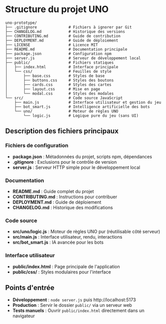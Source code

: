 # Structure du projet UNO

```
uno-prototype/
├── .gitignore              # Fichiers à ignorer par Git
├── CHANGELOG.md            # Historique des versions
├── CONTRIBUTING.md         # Guide de contribution
├── DEPLOYMENT.md           # Guide de déploiement
├── LICENSE                 # Licence MIT
├── README.md               # Documentation principale
├── package.json            # Configuration npm
├── server.js               # Serveur de développement local
├── public/                 # Fichiers statiques
│   ├── index.html          # Interface principale
│   └── css/                # Feuilles de style
│       ├── base.css        # Styles de base
│       ├── buttons.css     # Styles des boutons
│       ├── cards.css       # Styles des cartes
│       ├── layout.css      # Mise en page
│       └── modal.css       # Styles des modales
└── src/                    # Code source JavaScript
    ├── main.js             # Interface utilisateur et gestion du jeu
    ├── bot_smart.js        # Intelligence artificielle des bots
    └── uno/                # Moteur de règles UNO
        └── logic.js        # Logique pure du jeu (sans UI)
```

## Description des fichiers principaux

### Fichiers de configuration
- **package.json** : Métadonnées du projet, scripts npm, dépendances
- **.gitignore** : Exclusions pour le contrôle de version
- **server.js** : Serveur HTTP simple pour le développement local

### Documentation
- **README.md** : Guide complet du projet
- **CONTRIBUTING.md** : Instructions pour contribuer
- **DEPLOYMENT.md** : Guide de déploiement
- **CHANGELOG.md** : Historique des modifications

### Code source
- **src/uno/logic.js** : Moteur de règles UNO pur (réutilisable côté serveur)
- **src/main.js** : Interface utilisateur, rendu, interactions
- **src/bot_smart.js** : IA avancée pour les bots

### Interface utilisateur
- **public/index.html** : Page principale de l'application
- **public/css/** : Styles modulaires pour l'interface

## Points d'entrée

- **Développement** : `node server.js` puis http://localhost:5173
- **Production** : Servir le dossier `public/` via un serveur web
- **Tests manuels** : Ouvrir `public/index.html` directement dans un navigateur